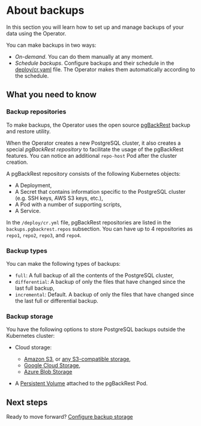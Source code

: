 # About backups

In this section you will learn how to set up and manage backups of your data using the Operator.

You can make backups in two ways:

* _On-demand_. You can do them manually at any moment.
* _Schedule backups_. Configure backups and their schedule in the
[deploy/cr.yaml](https://github.com/percona/percona-postgresql-operator/blob/main/deploy/cr.yaml)
file. The Operator makes them automatically according to the schedule. 

## What you need to know

### Backup repositories

To make backups, the Operator uses the open source [pgBackRest](https://pgbackrest.org/) backup
and restore utility. 

When the Operator creates a new PostgreSQL cluster, it also creates a special *pgBackRest repository* to facilitate the usage of the pgBackRest
features. You can notice an additional `repo-host` Pod after the cluster
creation.

A pgBackRest repository consists of the following Kubernetes objects:

* A Deployment,
* A Secret that contains information specific to the PostgreSQL cluster
    (e.g. SSH keys, AWS S3 keys, etc.),
* A Pod with a number of supporting scripts,
* A Service.

In the `/deploy/cr.yml` file, pgBackRest repositories are listed in the `backups.pgbackrest.repos` subsection. You can have up to 4 repositories as `repo1`, `repo2`, `repo3`,
and `repo4`.


### Backup types

You can make the following types of backups:

* `full`: A full backup of all the contents of the PostgreSQL cluster,
* `differential`: A backup of only the files that have changed since
the last full backup,
* `incremental`: Default. A backup of only the files that have changed since the
last full or differential backup. 

### Backup storage

You have the following options to store PostgreSQL backups outside the
Kubernetes cluster:

* Cloud storage:

    * [Amazon S3](https://aws.amazon.com/s3/), or [any S3-compatible storage](https://en.wikipedia.org/wiki/Amazon_S3#S3_API_and_competing_services),
    * [Google Cloud Storage](https://cloud.google.com/storage), 
    * [Azure Blob Storage](https://azure.microsoft.com/en-us/services/storage/blobs/)

* A [Persistent Volume](https://kubernetes.io/docs/concepts/storage/persistent-volumes/) attached to the pgBackRest Pod.

## Next steps

Ready to move forward? [Configure backup storage](backups-storage.md)




